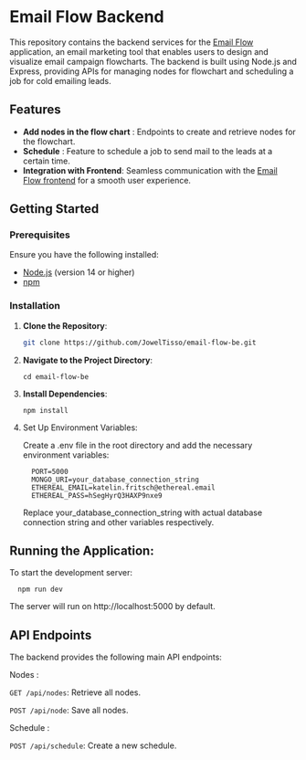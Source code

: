 # Email Flow Backend

This repository contains the backend services for the [Email Flow](https://github.com/JowelTisso/email-flow) application, an email marketing tool that enables users to design and visualize email campaign flowcharts. The backend is built using Node.js and Express, providing APIs for managing nodes for flowchart and scheduling a job for cold emailing leads.

## Features

- **Add nodes in the flow chart** : Endpoints to create and retrieve nodes for the flowchart.
- **Schedule** : Feature to schedule a job to send mail to the leads at a certain time.
- **Integration with Frontend**: Seamless communication with the [Email Flow frontend](https://github.com/JowelTisso/email-flow) for a smooth user experience.

## Getting Started

### Prerequisites

Ensure you have the following installed:

- [Node.js](https://nodejs.org/) (version 14 or higher)
- [npm](https://www.npmjs.com/)

### Installation

1. **Clone the Repository**:

   ```bash
   git clone https://github.com/JowelTisso/email-flow-be.git

   ```

2. **Navigate to the Project Directory**:

   ```
   cd email-flow-be
   ```

3. **Install Dependencies**:

   ```
   npm install
   ```

4. Set Up Environment Variables:

   Create a .env file in the root directory and add the necessary environment variables:

   ```
     PORT=5000
     MONGO_URI=your_database_connection_string
     ETHEREAL_EMAIL=katelin.fritsch@ethereal.email
     ETHEREAL_PASS=hSegHyrQ3HAXP9nxe9
   ```

   Replace your_database_connection_string with actual database connection string and other variables respectively.

## Running the Application:

To start the development server:

```
  npm run dev
```

The server will run on http://localhost:5000 by default.

## API Endpoints

The backend provides the following main API endpoints:

Nodes :

`GET /api/nodes`: Retrieve all nodes.

`POST /api/node`: Save all nodes.

Schedule :

`POST /api/schedule`: Create a new schedule.

